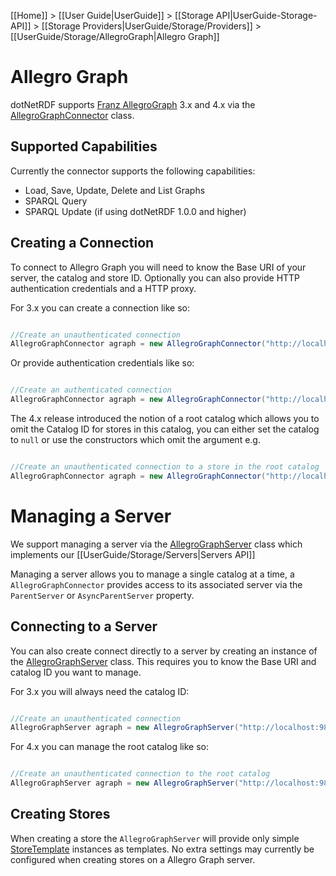 [[Home]] > [[User Guide|UserGuide]] > [[Storage API|UserGuide-Storage-API]] > [[Storage Providers|UserGuide/Storage/Providers]] > [[UserGuide/Storage/AllegroGraph|Allegro Graph]]

# Allegro Graph 

dotNetRDF supports [Franz AllegroGraph](http://www.franz.com/agraph/) 3.x and 4.x via the [AllegroGraphConnector](http://www.dotnetrdf.org/api/index.asp?Topic=VDS.RDF.Storage.AllegroGraphConnector) class.

## Supported Capabilities 

Currently the connector supports the following capabilities:

* Load, Save, Update, Delete and List Graphs
* SPARQL Query
* SPARQL Update (if using dotNetRDF 1.0.0 and higher)

## Creating a Connection 

To connect to Allegro Graph you will need to know the Base URI of your server, the catalog and store ID.  Optionally you can also provide HTTP authentication credentials and a HTTP proxy.

For 3.x you can create a connection like so:

```csharp

//Create an unauthenticated connection
AllegroGraphConnector agraph = new AllegroGraphConnector("http://localhost:9875", "catalog", "store");
```

Or provide authentication credentials like so:

```csharp

//Create an authenticated connection
AllegroGraphConnector agraph = new AllegroGraphConnector("http://localhost:9875", "catalog", "store", "user", "password");

```

The 4.x release introduced the notion of a root catalog which allows you to omit the Catalog ID for stores in this catalog, you can either set the catalog to `null` or use the constructors which omit the argument e.g.

```csharp

//Create an unauthenticated connection to a store in the root catalog
AllegroGraphConnector agraph = new AllegroGraphConnector("http://localhost:9875",  "store");
```

# Managing a Server 

We support managing a server via the [AllegroGraphServer](http://www.dotnetrdf.org/api/index.asp?Topic=VDS.RDF.Storage.Management.AllegroGraphServer) class which implements our [[UserGuide/Storage/Servers|Servers API]]

Managing a server allows you to manage a single catalog at a time, a `AllegroGraphConnector` provides access to its associated server via the `ParentServer` or `AsyncParentServer` property.

## Connecting to a Server 

You can also create connect directly to a server by creating an instance of the [AllegroGraphServer](http://www.dotnetrdf.org/api/index.asp?Topic=VDS.RDF.Storage.Management.AllegroGraphServer) class.  This requires you to know the Base URI and catalog ID you want to manage.

For 3.x you will always need the catalog ID:

```csharp

//Create an unauthenticated connection
AllegroGraphServer agraph = new AllegroGraphServer("http://localhost:9875", "catalog");
```

For 4.x you can manage the root catalog like so:

```csharp

//Create an unauthenticated connection to the root catalog
AllegroGraphServer agraph = new AllegroGraphServer("http://localhost:9875");
```

## Creating Stores 

When creating a store the `AllegroGraphServer` will provide only simple  [StoreTemplate](http://www.dotnetrdf.org/api/index.asp?Topic=VDS.RDF.Storage.Management.Provisioning.StoreTemplate) instances as templates.  No extra settings may currently be configured when creating stores on a Allegro Graph server.